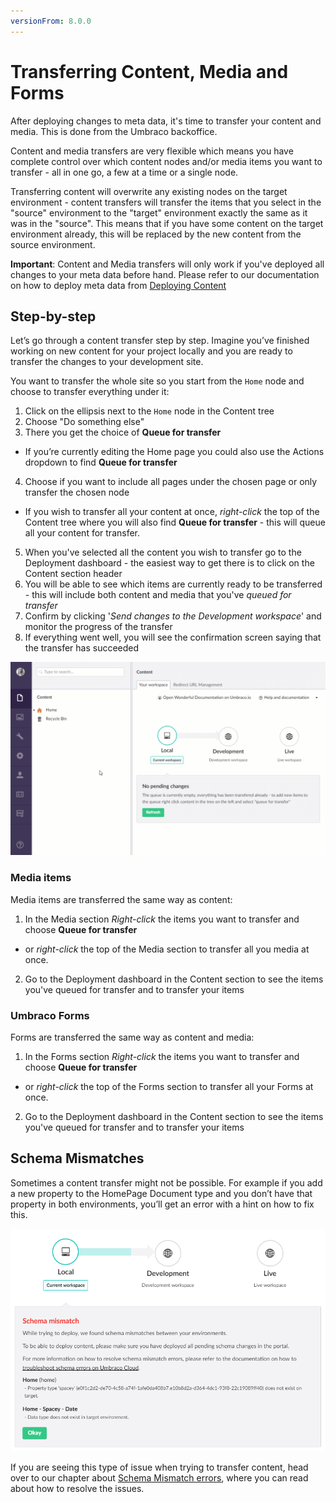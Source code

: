 ```yaml
---
versionFrom: 8.0.0
---
```


# Transferring Content, Media and Forms

After deploying changes to meta data, it's time to transfer your content and media. This is done from the Umbraco backoffice.

Content and media transfers are very flexible which means you have complete control over which content nodes and/or media items you want to transfer - all in one go, a few at a time or a single node.

Transferring content will overwrite any existing nodes on the target environment - content transfers will transfer the items that you select in the "source" environment to the "target" environment exactly the same as it was in the "source". This means that if you have some content on the target environment already, this will be replaced by the new content from the source environment.

**Important**: Content and Media transfers will only work if you've deployed all changes to your meta data before hand. Please refer to our documentation on how to deploy meta data from [Deploying Content](../Deploying-Content)

## Step-by-step

Let’s go through a content transfer step by step. Imagine you’ve finished working on new content for your project locally and you are ready to transfer the changes to your development site.

You want to transfer the whole site so you start from the `Home` node and choose to transfer everything under it:

1. Click on the ellipsis next to the `Home` node in the Content tree
2. Choose "Do something else"
3. There you get the choice of **Queue for transfer**
  * If you’re currently editing the Home page you could also use the Actions dropdown to find  **Queue for transfer**
4. Choose if you want to include all pages under the chosen page or only transfer the chosen node
  * If you wish to transfer all your content at once, *right-click* the top of the Content tree where you will also find **Queue for transfer** - this will queue all your content for transfer.
5. When you've selected all the content you wish to transfer go to the Deployment dashboard - the easiest way to get there is to click on the Content section header
6. You will be able to see which items are currently ready to be transferred - this will include both content and media that you've *queued for transfer*
7. Confirm by clicking '*Send changes to the Development workspace*' and monitor the progress of the transfer
8. If everything went well, you will see the confirmation screen saying that the transfer has succeeded

<!--Needs updating to V8-->
![Content transfer](images/content-transfer.gif)

### Media items

Media items are transferred the same way as content:

1. In the Media section *Right-click* the items you want to transfer and choose **Queue for transfer**
  * or *right-click* the top of the Media section to transfer all you media at once.
2. Go to the Deployment dashboard in the Content section to see the items you've queued for transfer and to transfer your items

### Umbraco Forms

Forms are transferred the same way as content and media:

1. In the Forms section *Right-click* the items you want to transfer and choose **Queue for transfer**
  * or *right-click* the top of the Forms section to transfer all your Forms at once.
2. Go to the Deployment dashboard in the Content section to see the items you've queued for transfer and to transfer your items

## Schema Mismatches

Sometimes a content transfer might not be possible. For example if you add a new property to the HomePage Document type and you don’t have that property in both environments, you’ll get an error with a hint on how to fix this.

![clone dialog](images/schema-mismatch.png)

If you are seeing this type of issue when trying to transfer content, head over to our chapter about [Schema Mismatch errors](../../Troubleshooting/Schema-Mismatches), where you can read about how to resolve the issues.
